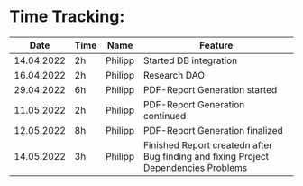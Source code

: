 # Time Tracking:

| Date | Time | Name | Feature |
|---|---|---|---|
|14.04.2022|2h|Philipp|Started DB integration|
|16.04.2022|2h|Philipp|Research DAO|
|29.04.2022|6h|Philipp|PDF-Report Generation started|
|11.05.2022|2h|Philipp|PDF-Report Generation continued|
|12.05.2022|8h|Philipp|PDF-Report Generation finalized|
|14.05.2022|3h|Philipp|Finished Report createdn after Bug finding and fixing Project Dependencies Problems|